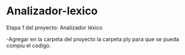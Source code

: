 # Analizador-lexico
Etapa 1 del proyecto: Analizador léxico

-Agregar en la carpeta  del proyecto la carpeta ply para que se pueda compiu el codigo.
